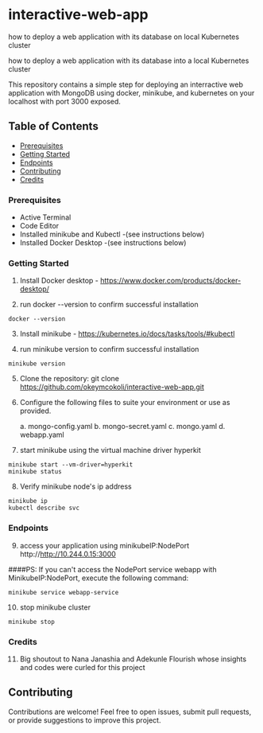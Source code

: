 # interactive-web-app
how to deploy a web application with its database on local Kubernetes cluster

how to deploy a web application with its database into a local Kubernetes cluster

This repository contains a simple step for deploying an interractive web application with MongoDB using docker, minikube, and kubernetes on your localhost with port 3000 exposed.  

## Table of Contents

- [Prerequisites](#prerequisites)
- [Getting Started](#getting-started)
- [Endpoints](#endpoints)
- [Contributing](#contributing)
- [Credits](#contibutors)

### Prerequisites

- Active Terminal
- Code Editor
- Installed minikube and Kubectl -(see instructions below)
- Installed Docker Desktop  -(see instructions below)

### Getting Started

1. Install Docker desktop - https://www.docker.com/products/docker-desktop/

2. run docker --version to confirm successful installation
```
docker --version
```
3. Install minikube - https://kubernetes.io/docs/tasks/tools/#kubectl

4. run minikube version to confirm successful installation
```
minikube version
```

5. Clone the repository:
   git clone https://github.com/okeymcokoli/interactive-web-app.git

6. Configure the following files to suite your environment or use as provided.

    a. mongo-config.yaml
    b. mongo-secret.yaml
    c. mongo.yaml
    d. webapp.yaml

7. start minikube using the virtual machine driver hyperkit
```
minikube start --vm-driver=hyperkit 
minikube status
```

8. Verify minikube node's ip address
```
minikube ip
kubectl describe svc
```

### Endpoints
9. access your application using minikubeIP:NodePort http://http://10.244.0.15:3000


####PS: If you can't access the NodePort service webapp with MinikubeIP:NodePort, execute the following command:

```
minikube service webapp-service
```

10. stop minikube cluster
```
minikube stop
```

### Credits
11. Big shoutout to Nana Janashia and Adekunle Flourish whose insights and codes were curled for this project

## Contributing
Contributions are welcome! Feel free to open issues, submit pull requests, or provide suggestions to improve this project.


